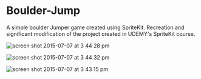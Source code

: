 # Boulder-Jump
A simple boulder Jumper game created using SpriteKit. 
Recreation and significant modification of the project created in UDEMY's SpriteKit course.

![screen shot 2015-07-07 at 3 44 28 pm](https://cloud.githubusercontent.com/assets/8036160/8545469/a7216d70-24b7-11e5-82dc-7c8c2cf62e52.png)



![screen shot 2015-07-07 at 3 44 32 pm](https://cloud.githubusercontent.com/assets/8036160/8545470/a721fe0c-24b7-11e5-8463-93513a79b866.png)



![screen shot 2015-07-07 at 3 43 15 pm](https://cloud.githubusercontent.com/assets/8036160/8545471/a72384ac-24b7-11e5-9a82-0838f2614751.png)
